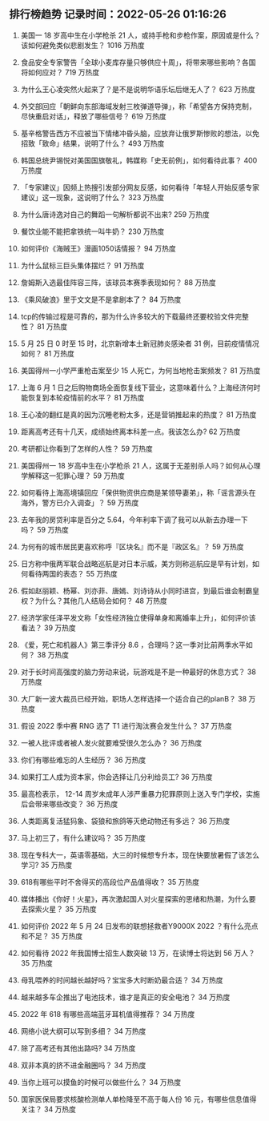 
## 排行榜趋势 记录时间：2022-05-26 01:16:26
  
  1. 美国一 18 岁高中生在小学枪杀 21 人，或持手枪和步枪作案，原因或是什么？该如何避免类似悲剧发生？ 1016 万热度
    
  2. 食品安全专家警告「全球小麦库存量只够供应十周」，将带来哪些影响？各国将如何应对？ 719 万热度
    
  3. 为什么王心凌突然火起来了？是不是说明华语乐坛后继无人了？ 623 万热度
    
  4. 外交部回应「朝鲜向东部海域发射三枚弹道导弹」，称「希望各方保持克制，尽快重启对话」，释放了哪些信号？ 619 万热度
    
  5. 基辛格警告西方不应被当下情绪冲昏头脑，应放弃让俄罗斯惨败的想法，以免招致「致命」结果，说明了什么？ 493 万热度
    
  6. 韩国总统尹锡悦对美国国旗敬礼，韩媒称「史无前例」，如何看待此事？ 400 万热度
    
  7. 「专家建议」因频上热搜引发部分网友反感，如何看待「年轻人开始反感专家建议」这一现象，这说明了什么？ 323 万热度
    
  8. 为什么唐诗逸对自己的舞蹈一句解析都说不出来? 259 万热度
    
  9. 餐饮业能不能把拿铁统一叫牛奶？ 230 万热度
    
  10. 如何评价《海贼王》漫画1050话情报？ 94 万热度
    
  11. 为什么鼠标三巨头集体摆烂？ 91 万热度
    
  12. 詹姆斯入选最佳阵容三阵，该球员本赛季表现如何？ 88 万热度
    
  13. 《乘风破浪》里于文文是不是拿剧本了？ 84 万热度
    
  14. tcp的传输过程是可靠的，那为什么许多较大的下载最终还要校验文件完整性？ 81 万热度
    
  15. 5 月 25 日 0 时至 15 时，北京新增本土新冠肺炎感染者 31 例，目前疫情情况如何？ 81 万热度
    
  16. 美国得州一小学严重枪击案至少 15 人死亡，为何当地枪击案频发？ 81 万热度
    
  17. 上海 6 月 1 日之后购物商场全面恢复线下营业，这意味着什么？上海经济何时能恢复到本轮疫情前的水平？ 81 万热度
    
  18. 王心凌的翻红是真的因为沉睡老粉太多，还是营销推起来的热度？ 81 万热度
    
  19. 距离高考还有十几天，成绩始终离本科差一点。我该怎么办? 62 万热度
    
  20. 考研都让你看到了怎样的人性？ 59 万热度
    
  21. 美国得州一 18 岁高中生在小学枪杀 21 人，这属于无差别杀人吗？如何从心理学解释这一犯罪心理？ 59 万热度
    
  22. 如何看待上海高境镇回应「保供物资供应商是某领导妻弟」，称「谣言源头在海外，警方已介入调查」？ 59 万热度
    
  23. 去年我的房贷利率是百分之 5.64，今年利率下调了我可以从新去办理一下吗？ 59 万热度
    
  24. 为何有的城市居民更喜欢称呼『区块名』而不是『政区名』？ 59 万热度
    
  25. 日方称中俄两军联合战略巡航是对日本示威，美方则称巡航应是早有计划，如何看待两国的表态？ 55 万热度
    
  26. 假如赵丽颖、杨幂、刘亦菲、唐嫣、刘诗诗从小同时进宫，到最后谁会制霸皇权？为什么？其他几人结局会如何？ 48 万热度
    
  27. 经济学家任泽平发文称「女性经济独立使得单身和离婚率上升」，如何评价该看法？ 39 万热度
    
  28. 《爱，死亡和机器人》第三季评分 8.6 ，合理吗？这一季对比前两季水平如何？ 38 万热度
    
  29. 对于长时间高强度的脑力劳动来说，玩游戏是不是一种最好的休息方式？ 38 万热度
    
  30. 大厂新一波大裁员已经开始，职场人怎样选择一个适合自己的planB？ 38 万热度
    
  31. 假设 2022 季中赛 RNG 选了 T1 进行淘汰赛会发生什么？ 37 万热度
    
  32. 一被人批评或者被人发火就要难受很久怎么办？ 36 万热度
    
  33. 你们有哪些难忘的人生经历？ 36 万热度
    
  34. 如果打工人成为资本家，你会选择让几分利给员工? 36 万热度
    
  35. 最高检表示， 12-14 周岁未成年人涉严重暴力犯罪原则上送入专门学校，实施后会带来哪些改变？ 36 万热度
    
  36. 人类距离复活猛犸象、袋狼和旅鸽等灭绝动物还有多远？ 36 万热度
    
  37. 马上初三了，有什么建议吗？ 35 万热度
    
  38. 现在专科大一，英语零基础，大三的时候想专升本，现在快要放暑假了该怎么学习? 35 万热度
    
  39. 618有哪些平时不舍得买的高段位产品值得收？ 35 万热度
    
  40. 媒体播出《你好！火星》，再次激起国人对火星探索的思绪和热潮，为什么要去探索火星？ 35 万热度
    
  41. 如何评价 2022 年 5 月 24 日发布的联想拯救者Y9000X 2022 ？有什么亮点和不足？ 35 万热度
    
  42. 如何看待 2022 年我国博士招生人数突破 13 万，在读博士将达到 56 万人？ 35 万热度
    
  43. 母乳喂养的时间越长越好吗？宝宝多大时断奶最合适？ 34 万热度
    
  44. 越来越多车企推出了电池技术，谁才是真正的安全电池？ 34 万热度
    
  45. 2022 年 618 有哪些高端蓝牙耳机值得推荐？ 34 万热度
    
  46. 网络小说大纲可以写到多细？ 34 万热度
    
  47. 除了高考还有其他出路吗? 34 万热度
    
  48. 双非本真的挤不进金融圈吗？ 34 万热度
    
  49. 当你上班可以摸鱼的时候可以做些什么？ 34 万热度
    
  50. 国家医保局要求核酸检测单人单检降至不高于每人份 16 元，有哪些信息值得关注？ 34 万热度
    